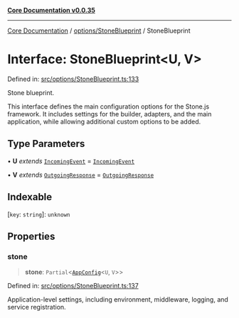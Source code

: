 [**Core Documentation v0.0.35**](../../../README.md)

***

[Core Documentation](../../../modules.md) / [options/StoneBlueprint](../README.md) / StoneBlueprint

# Interface: StoneBlueprint\<U, V\>

Defined in: [src/options/StoneBlueprint.ts:133](https://github.com/stonemjs/core/blob/83759020101bdf94fc7c7a0d8609e63689d57c0f/src/options/StoneBlueprint.ts#L133)

Stone blueprint.

This interface defines the main configuration options for the Stone.js framework.
It includes settings for the builder, adapters, and the main application,
while allowing additional custom options to be added.

## Type Parameters

• **U** *extends* [`IncomingEvent`](../../../events/IncomingEvent/classes/IncomingEvent.md) = [`IncomingEvent`](../../../events/IncomingEvent/classes/IncomingEvent.md)

• **V** *extends* [`OutgoingResponse`](../../../events/OutgoingResponse/classes/OutgoingResponse.md) = [`OutgoingResponse`](../../../events/OutgoingResponse/classes/OutgoingResponse.md)

## Indexable

\[`key`: `string`\]: `unknown`

## Properties

### stone

> **stone**: `Partial`\<[`AppConfig`](AppConfig.md)\<`U`, `V`\>\>

Defined in: [src/options/StoneBlueprint.ts:137](https://github.com/stonemjs/core/blob/83759020101bdf94fc7c7a0d8609e63689d57c0f/src/options/StoneBlueprint.ts#L137)

Application-level settings, including environment, middleware, logging, and service registration.
